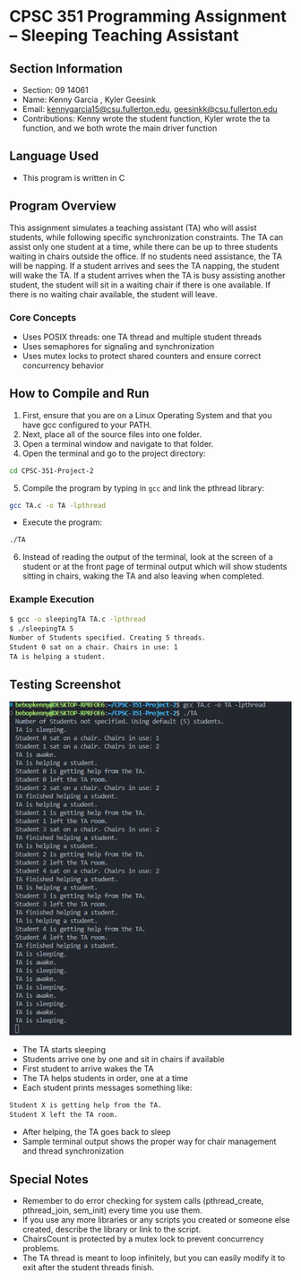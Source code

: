 # CPSC 351 Programming Assignment – Sleeping Teaching Assistant


## Section Information
* Section: 09 14061
* Name: Kenny Garcia , Kyler Geesink
* Email: kennygarcia15@csu.fullerton.edu, geesinkk@csu.fullerton.edu
* Contributions: Kenny wrote the student function, Kyler wrote the ta function, and we both wrote the main driver function


## Language Used
* This program is written in C


## Program Overview
This assignment simulates a teaching assistant (TA) who will assist students, while following specific synchronization constraints. The TA can assist only one student at a time, while there can be up to three students waiting in chairs outside the office. If no students need assistance, the TA will be napping. If a student arrives and sees the TA napping, the student will wake the TA. If a student arrives when the TA is busy assisting another student, the student will sit in a waiting chair if there is one available. If there is no waiting chair available, the student will leave.


### Core Concepts
- Uses POSIX threads: one TA thread and multiple student threads
- Uses semaphores for signaling and synchronization
- Uses mutex locks to protect shared counters and ensure correct concurrency behavior


## How to Compile and Run
1. First, ensure that you are on a Linux Operating System and that you have gcc configured to your PATH.
2. Next, place all of the source files into one folder.
3. Open a terminal window and navigate to that folder.
4. Open the terminal and go to the project directory:
```bash
cd CPSC-351-Project-2
```
5. Compile the program by typing in ```gcc``` and link the pthread library:
```bash
gcc TA.c -o TA -lpthread
```
- Execute the program: 
```bash
./TA
```

6. Instead of reading the output of the terminal, look at the screen of a student or at the front page of terminal output which will show students sitting in chairs, waking the TA and also leaving when completed.


### Example Execution
```bash
$ gcc -o sleepingTA TA.c -lpthread
$ ./sleepingTA 5
Number of Students specified. Creating 5 threads.
Student 0 sat on a chair. Chairs in use: 1
TA is helping a student.
```
## Testing Screenshot
![alt text](image.png)

- The TA starts sleeping
- Students arrive one by one and sit in chairs if available
- First student to arrive wakes the TA
- The TA helps students in order, one at a time
- Each student prints messages something like:
```bash
Student X is getting help from the TA.
Student X left the TA room.
```
- After helping, the TA goes back to sleep
- Sample terminal output shows the proper way for chair management and thread synchronization

## Special Notes
* Remember to do error checking for system calls (pthread_create, pthread_join, sem_init) every time you use them.
* If you use any more libraries or any scripts you created or someone else created, describe the library or link to the script.
* ChairsCount is protected by a mutex lock to prevent concurrency problems.
* The TA thread is meant to loop infinitely, but you can easily modify it to exit after the student threads finish.
